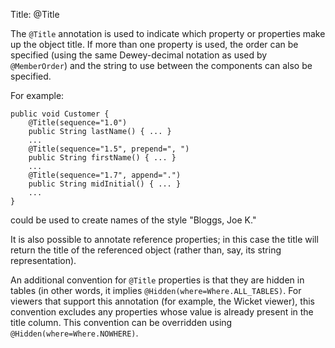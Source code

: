 Title: @Title

[//]: # (content copied to _user-guide_xxx)

The `@Title` annotation is used to indicate which property or properties
make up the object title. If more than one property is used, the order
can be specified (using the same Dewey-decimal notation as used by
`@MemberOrder`) and the string to use between the components can also be
specified.

For example:

    public void Customer {
        @Title(sequence="1.0")
        public String lastName() { ... }
        ...
        @Title(sequence="1.5", prepend=", ")
        public String firstName() { ... }
        ...
        @Title(sequence="1.7", append=".")
        public String midInitial() { ... }
        ...
    }

could be used to create names of the style "Bloggs, Joe K."

It is also possible to annotate reference properties; in this case the
title will return the title of the referenced object (rather than, say,
its string representation).

An additional convention for `@Title` properties is that they are hidden
in tables (in other words, it implies `@Hidden(where=Where.ALL_TABLES)`.
For viewers that support this annotation (for example, the Wicket
viewer), this convention excludes any properties whose value is already
present in the title column. This convention can be overridden using
`@Hidden(where=Where.NOWHERE)`.
